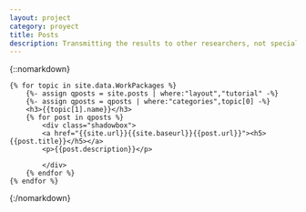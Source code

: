 ```yaml
---
layout: project
category: proyect
title: Posts
description: Transmitting the results to other researchers, not specialists in control theory, can be difficult. Even among experts on the subject of sharing software is complicated. Here is a series of tutorials for faithful and easy reproduction of mathematical results.
---
```

 {::nomarkdown}


    {% for topic in site.data.WorkPackages %}
        {%- assign qposts = site.posts | where:"layout","tutorial" -%}
        {%- assign qposts = qposts | where:"categories",topic[0] -%}
        <h3>{{topic[1].name}}</h3>
        {% for post in qposts %}
            <div class="shadowbox">
            <a href="{{site.url}}{{site.baseurl}}{{post.url}}"><h5>{{post.title}}</h5></a>
            <p>{{post.description}}</p>

            </div>
        {% endfor %}
    {% endfor %}

{:/nomarkdown} 